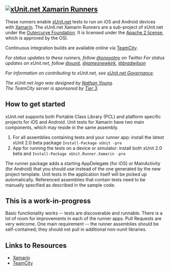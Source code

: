 ## <a href="https://github.com/xunit/xunit"><img src="https://raw.github.com/xunit/media/master/full-logo.png" title="xUnit.net Xamarin Runners" /></a>

These runners enable [xUnit.net](https://github.com/xunit/xunit/) tests to run on iOS and Android devices with [Xamarin](http://xamarin.com/).
The xUnit.net Xamarin Runners are a sub-project of xUnit.net under the [Outercurve Foundation](http://www.outercurve.org/). It is licensed under the [Apache 2 license](http://opensource.org/licenses/Apache-2.0), which is approved by the OSI.

Continuous integration builds are available online via [TeamCity](http://teamcity.tier3.com/guestLogin.html?guest=1).

_For status updates to these runners, follow [@onovotny](https://twitter.com/onovotny) on Twitter_
_For status updates on xUnit.net, follow [@xunit](https://twitter.com/xunit), [@jamesnewkirk](https://twitter.com/jamesnewkirk), [@bradwilson](http://twitter.com/bradwilson)_

_For information on contributing to xUnit.net, see [xUnit.net Governance](https://xunit.codeplex.com/wikipage?title=xUnit.net%20Governance)._

_The xUnit.net logo was designed by [Nathan Young](http://flavors.me/nathanyoung)._<br>
_The TeamCity server is sponsored by [Tier 3](http://www.centurylinkcloud.com/)._

## How to get started

xUnit.net supports both Portable Class Library (PCL) and platform specific projects for iOS and Android. 
Unit tests for Xamarin have two main components, which may reside in the same assembly.

1.  For all assemblies containing tests and your runner app: install the latest xUnit 2.0 beta package  `Install-Package xUnit -pre`
2.  App for running the tests on a device or simulator: install both xUnit 2.0 beta and `Install-Package xUnit.Runner.Xamarin -pre`

The runner package adds a starting AppDelegate (for iOS) or MainActivity (for Android) that you should use instead of
the one generated by the new project template. Unit tests in the application itself will be picked up automatically.
Referenced assemblies that contain tests need to be manually specified as described in the sample code.

## This is a work-in-progress

Basic functionality works -- tests are discoverable and runnable. There is a lot of room for improvements in each
of the runner apps. Pull Requests are very welcome. One main requirement -- the runner assemblies should be self-contained; 
they should not pull in additional non-xunit libraries.


## Links to Resources

* [Xamarin](http://xamarin.com/)
* [TeamCity](http://www.jetbrains.com/teamcity/index.html)

